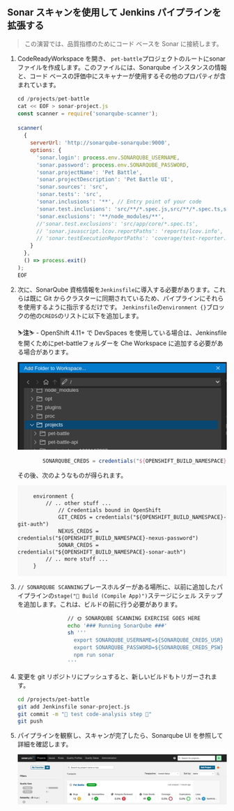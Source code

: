 ## Sonar スキャンを使用して Jenkins パイプラインを拡張する

> この演習では、品質指標のためにコード ベースを Sonar に接続します。

1. CodeReadyWorkspace を開き、 `pet-battle`プロジェクトのルートにsonar ファイルを作成します。このファイルには、Sonarqube インスタンスの情報と、コード ベースの評価中にスキャナーが使用するその他のプロパティが含まれています。

    ```javascript
    cd /projects/pet-battle
    cat << EOF > sonar-project.js
    const scanner = require('sonarqube-scanner');

    scanner(
      {
        serverUrl: 'http://sonarqube-sonarqube:9000',
        options: {
          'sonar.login': process.env.SONARQUBE_USERNAME,
          'sonar.password': process.env.SONARQUBE_PASSWORD,
          'sonar.projectName': 'Pet Battle',
          'sonar.projectDescription': 'Pet Battle UI',
          'sonar.sources': 'src',
          'sonar.tests': 'src',
          'sonar.inclusions': '**', // Entry point of your code
          'sonar.test.inclusions': 'src/**/*.spec.js,src/**/*.spec.ts,src/**/*.spec.jsx,src/**/*.test.js,src/**/*.test.jsx',
          'sonar.exclusions': '**/node_modules/**',
          //'sonar.test.exclusions': 'src/app/core/*.spec.ts',
          // 'sonar.javascript.lcov.reportPaths': 'reports/lcov.info',
          // 'sonar.testExecutionReportPaths': 'coverage/test-reporter.xml'
        }
      },
      () => process.exit()
    );
    EOF
    ```

2. 次に、SonarQube 資格情報を`Jenkinsfile`に導入する必要があります。これらは既に Git からクラスターに同期されているため、パイプラインにそれらを使用するように指示するだけです。 `Jenkinsfile`の`environment {}`ブロックの他の`CREDS`のリストに以下を追加します。

     <p class="warn">⛷️<b>注</b>⛷️ - OpenShift 4.11+ で DevSpaces を使用している場合は、Jenkinsfileを開くためにpet-battleフォルダーを Che Workspace に追加する必要がある場合があります。</p>

    ![add-folder-to-workspace](images/add-folder-to-workspace.png)

    ```groovy
            SONARQUBE_CREDS = credentials("${OPENSHIFT_BUILD_NAMESPACE}-sonarqube-auth")
    ```

    その後、次のようなものが得られます。

     <div class="highlight" style="background: #f7f7f7">
     <pre><code class="language-groovy">
        environment {
            // .. other stuff ...
                // Credentials bound in OpenShift
                GIT_CREDS = credentials("${OPENSHIFT_BUILD_NAMESPACE}-git-auth")
                NEXUS_CREDS = credentials("${OPENSHIFT_BUILD_NAMESPACE}-nexus-password")
                SONAR_CREDS = credentials("${OPENSHIFT_BUILD_NAMESPACE}-sonar-auth")
            // .. more stuff ...
        }
        </code></pre>
    </div>
    

3. `// SONARQUBE SCANNING`プレースホルダーがある場所に、以前に追加したパイプラインの`stage("🧰 Build (Compile App)")`ステージにシェル ステップを追加します。これは、ビルドの前に行う必要があります。

    ```bash
                    // 🌞 SONARQUBE SCANNING EXERCISE GOES HERE
                    echo '### Running SonarQube ###'
                    sh '''
                      export SONARQUBE_USERNAME=${SONARQUBE_CREDS_USR}
                      export SONARQUBE_PASSWORD=${SONARQUBE_CREDS_PSW}
                      npm run sonar
                    '''
    ```

4. 変更を git リポジトリにプッシュすると、新しいビルドもトリガーされます。

    ```bash
    cd /projects/pet-battle
    git add Jenkinsfile sonar-project.js
    git commit -m "🧦 test code-analysis step 🧦"
    git push
    ```

5. パイプラインを観察し、スキャンが完了したら、Sonarqube UI を参照して詳細を確認します。

    ![sonar-pb-ui](images/sonar-pb-ui.png)
